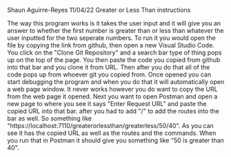Shaun Aguirre-Reyes 11/04/22 Greater or Less Than instructions

The way this program works is it takes the user input and it will give you an answer to whether the first number is greater than or less than whatever the user inputted for the two seperate numbers. To run it you would open the file by copying the link from github, then open a new Visual Studio Code. You click on the "Clone Git Repository" and a search bar type of thing pops up on the top of the page. You then paste the code you copied from github into that bar and you clone it from URL. Then after you do that all of the code pops up from whoever git you copied from. Once opened you can start debugging the program and when you do that it will automatically open a web page window. It never works however you do want to copy the URL from the web page it opened. Next you want to open Postman and open a new page to where you see it says "Enter Request URL" and paste the copied URL into that bar. after you had to add "/" to add the routes into the bar as well. So something like "https://localhost:7110/greaterorlessthan/greaterless/50/40". As you can see it has the copied URL as well as the routes and the commands. When you run that in Postman it should give you something like "50 is greater than 40".
